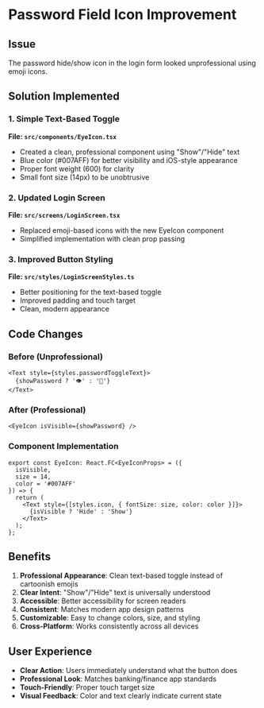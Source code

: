 # Password Field Icon Improvement

## Issue
The password hide/show icon in the login form looked unprofessional using emoji icons.

## Solution Implemented

### 1. Simple Text-Based Toggle
**File: `src/components/EyeIcon.tsx`**
- Created a clean, professional component using "Show"/"Hide" text
- Blue color (#007AFF) for better visibility and iOS-style appearance
- Proper font weight (600) for clarity
- Small font size (14px) to be unobtrusive

### 2. Updated Login Screen
**File: `src/screens/LoginScreen.tsx`**
- Replaced emoji-based icons with the new EyeIcon component
- Simplified implementation with clean prop passing

### 3. Improved Button Styling
**File: `src/styles/LoginScreenStyles.ts`**
- Better positioning for the text-based toggle
- Improved padding and touch target
- Clean, modern appearance

## Code Changes

### Before (Unprofessional)
```tsx
<Text style={styles.passwordToggleText}>
  {showPassword ? '👁️' : '🙈'}
</Text>
```

### After (Professional)
```tsx
<EyeIcon isVisible={showPassword} />
```

### Component Implementation
```tsx
export const EyeIcon: React.FC<EyeIconProps> = ({ 
  isVisible, 
  size = 14, 
  color = '#007AFF' 
}) => {
  return (
    <Text style={[styles.icon, { fontSize: size, color: color }]}>
      {isVisible ? 'Hide' : 'Show'}
    </Text>
  );
};
```

## Benefits

1. **Professional Appearance**: Clean text-based toggle instead of cartoonish emojis
2. **Clear Intent**: "Show"/"Hide" text is universally understood
3. **Accessible**: Better accessibility for screen readers
4. **Consistent**: Matches modern app design patterns
5. **Customizable**: Easy to change colors, size, and styling
6. **Cross-Platform**: Works consistently across all devices

## User Experience

- **Clear Action**: Users immediately understand what the button does
- **Professional Look**: Matches banking/finance app standards
- **Touch-Friendly**: Proper touch target size
- **Visual Feedback**: Color and text clearly indicate current state
